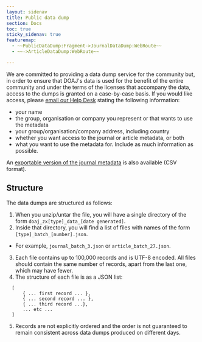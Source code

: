 ```yaml
---
layout: sidenav
title: Public data dump
section: Docs
toc: true
sticky_sidenav: true
featuremap: 
  - ~~PublicDataDump:Fragment->JournalDataDump:WebRoute~~
  - ~~->ArticleDataDump:WebRoute~~

---
```


We are committed to providing a data dump service for the community but, in order to ensure that DOAJ's data is used for the benefit of the entire community and under the terms of the licenses that accompany the data, access to the dumps is granted on a case-by-case basis. If you would like access, please [email our Help Desk](mailto:helpdesk@doaj.org) stating the following information:

- your name
- the group, organisation or company you represent or that wants to use the metadata
- your group/organisation/company address, including country 
- whether you want access to the journal or article metadata, or both
- what you want to use the metadata for. Include as much information as possible.

An [exportable version of the journal metadata](/csv) is also available (CSV format).

[//]: # ()
[//]: # (Full data-dumps of the entire journal and article metadata are generated weekly. The files are in JSON format and are in the same form as those retrieved via the API.)

[//]: # ()
[//]: # ([Download the journal metadata]&#40;/public-data-dump/journal&#41; &#40;4.4Mb, licensed under a [Creative Commons Attribution-ShareAlike 4.0 International &#40;CC BY-SA 4.0&#41; license]&#40;https://creativecommons.org/licenses/by-sa/4.0/&#41;&#41;)

[//]: # ()
[//]: # ([Download the article metadata]&#40;/public-data-dump/article&#41; &#40;5.5Gb, copyrights and related rights for article metadata waived via [CC0 1.0 Universal &#40;CC0&#41; Public Domain Dedication]&#40;https://creativecommons.org/publicdomain/zero/1.0/&#41;&#41;)

[//]: # ()
[//]: # (Each file is a `tar.gz`.)

## Structure

The data dumps are structured as follows:

1. When you unzip/untar the file, you will have a single directory of the form `doaj_zx[type]_data_[date generated]`.
2. Inside that directory, you will find a list of files with names of the form `[type]_batch_[number].json`.
  - For example, `journal_batch_3.json` or `article_batch_27.json`.
3. Each file contains up to 100,000 records and is UTF-8 encoded. All files should contain the same number of records, apart from the last one, which may have fewer.
4. The structure of each file is as a JSON list:
  ```
    [
        { ... first record ... },
        { ... second record ... },
        { ... third record ...},
        ... etc ...
    ]
  ```
5. Records are not explicitly ordered and the order is not guaranteed to remain consistent across data dumps produced on different days.
